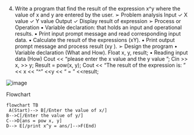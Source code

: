 4. Write a program that find the result of the expression x^y where the 
value of x and y are entered by the user.
➢ Problem analysis
Input
✓ X value 
✓ Y value
Output
✓ Display result of expression
➢ Process or Operation
▪ Variable declaration: that holds an input and operational results.
▪ Print input prompt message and read corresponding input data.
▪ Calculate the result of the expressions (xY).
▪ Print output prompt message and process result (xy
).
➢ Design the program
• Variable declaration (What and How).
Float x, y, result;
• Reading input data (How)
Cout << “please enter the x value and the y value ”;
Cin >> x, >> y;
Result = pow(x, y);
Cout << “The result of the expression is: ” << x << “^” <<y << “ = ” <<result;


![image](https://github.com/SWEG-2015EC-Batch/Code-Warrior/assets/149233683/c99f91cf-52d8-4228-a9f3-93ca2d5a3be7)

Flowchart

```mermaid 
flowchart TB
 A(Start)--> B[/Enter the value of x/]
B-->C[/Enter the value of y/]
C-->D[ans = pow x, y]
D--> E[/print x^y = ans/]-->F(End)
```
